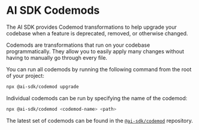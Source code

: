 # AI SDK Codemods

The AI SDK provides Codemod transformations to help upgrade your codebase when a feature is deprecated, removed, or otherwise changed.

Codemods are transformations that run on your codebase programmatically. They allow you to easily apply many changes without having to manually go through every file.

You can run all codemods by running the following command from the root of your project:

```sh
npx @ai-sdk/codemod upgrade
```

Individual codemods can be run by specifying the name of the codemod:

```sh
npx @ai-sdk/codemod <codemod-name> <path>
```

The latest set of codemods can be found in the [`@ai-sdk/codemod`](https://github.com/vercel/ai/tree/main/packages/codemod/src/codemods) repository.
